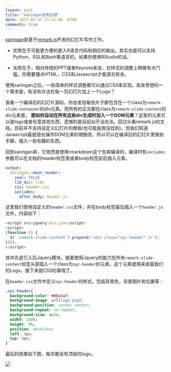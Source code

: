 ```yaml
---
layout: post
title: "xaringan定制主题"
date: 2017-02-27 11:21:06 -0700
comments: true
---
```



[xaringan](https://github.com/yihui/xaringan)是基于[remark.js](https://remarkjs.com/)开发的幻灯片写作工作。

- 优势在于可能更方便的嵌入R语言代码和相应的输出。其实也是可以支持Python，SQL和Bash等语言的，如果你使用RStudio的话。

- 劣势在于，相对传统的PPT或者Keynote来说，在样式的调整上稍微有点门槛。你需要懂点HTML，CSS和Javascript才能游刃有余。


使用xaringan之后，一些简单的样式调整都可以通过CSS来实现。突发奇想的一个需求是，有没有办法在每一页幻灯片加上一个Logo？

查看一个编译后的幻灯片源码，你会发现每张片子都包含在一个class为`remark-slide-container`的div元素。而所有的正文都在class为`remark-slide-content`的div元素里。
**那如何自动在所有这些div生成时加入一个DOM元素**？这里的元素可以是logo或者任意其他东西，遗憾的是目前似乎没办法。回过头看remark.js的文档，目前并不支持自定义幻灯片的模板(也可能是我没找到)。但我们知道Javascript最是擅长操作DOM元素的增删改，所以可以在编译后的幻灯片里做些手脚，插入一些有趣的东西。

回到xaringan来，它依然是使用rmarkdown这个包来编译的，编译时有`includes`参数可以在文档的header标签里或者body标签前后插入元素。

```yaml
output:
  xaringan::moon_reader:
    seal: FALSE
    lib_dir: libs
    css: header.css
    includes:
      after_body: header.js
```

这里我们使用自定义的`header.css`文件，并在body标签最后插入一个`header.js`文件，内容如下：

```Javascript
<script src=jquery.min.js></script>
<script>
(function () {
  $('.remark-slide-content').prepend('<div class="nyc-header" />');
})();
</script>
```

其中先是引入后Jquery模块，接着使用Jquery的能力在所有`remark-slide-content`标签头部插入一个class为`nyc-header`的元素。这个元素就用来承载我们的Logo，接下来就CSS的事情了。

在`header.css`文件中定义`nyc-header`的样式，包括背景色，背景图片和位置等：

```css
.nyc-header{
  background-color: #00a3af;
  background-image: url(logo.png);
  background-position: center center;
  background-repeat: no-repeat;
  background-size: auto;
  width: 100%;
  height: 8%;
  position: absolute;
  left: 0px;
  top: 0px;
}
```


最后的效果如下图，每页都会有顶层的logo。


<img class="img-responsive" src='{{site.url}}/images/xaringan-theme.png'>
